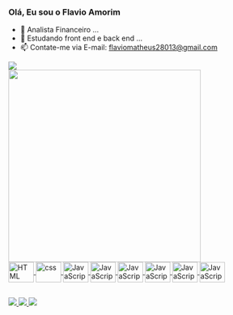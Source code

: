 ### Olá, Eu sou o Flavio Amorim


- 🔭 Analista Financeiro ...
- 🌱 Estudando front end e back end ...
- 📫 Contate-me via E-mail: flaviomatheus28013@gmail.com  

<div>
  <a href="https://github.com/flavioamorim2">
    <img heigth="180em" src="https://github-readme-stats.vercel.app/api?username=flavioamorim2&show_icons=true&theme=tokyonight&include_all_commits=true&count_private=true"/> <br>
  <img heigth="180em" width="380em" src="https://github-readme-stats.vercel.app/api/top-langs/?username=flavioamorim2&layout=compact&langs_16&theme=tokyonight"/>
  </div>
  <div style="display: inline_block">
  <img align="center" alt="HTML" height="40" width="50" src="https://skillicons.dev/icons?i=html"/>
   <img align="center" alt="css" height="40" width="50" src="https://skillicons.dev/icons?i=css"/>  
    <img align="center" alt="JavaScript" height="40" width="50" src="https://skillicons.dev/icons?i=javascript"/>
    <img align="center" alt="JavaScript" height="40" width="50" src="https://skillicons.dev/icons?i=nodejs"/>
    <img align="center" alt="JavaScript" height="40" width="50" src="https://skillicons.dev/icons?i=react"/>
    <img align="center" alt="JavaScript" height="40" width="50" src="https://skillicons.dev/icons?i=tailwind"/>
    <img align="center" alt="JavaScript" height="40" width="50" src="https://skillicons.dev/icons?i=postgres"/>
    <img align="center" alt="JavaScript" height="40" width="50" src="https://skillicons.dev/icons?i=vite"/>
  </div>
  
  ##
  
  <div>
    <a href="https://www.linkedin.com/in/flavio-matheus-amorim/" target="blank"> <img src="https://img.shields.io/badge/LinkedIn-0077B5?style=for-the-badge&logo=linkedin&logoColor=white" target="blank"/> </a>
    <a href="https://www.tiktok.com/@matheus_dev1" target="blank"> <img src="https://img.shields.io/badge/TikTok-000000?style=for-the-badge&logo=tiktok&logoColor=white" target="blank"/> </a>
    <a href="https://wa.me/21982620537" target="blank"> <img src="https://img.shields.io/badge/WhatsApp-25D366?style=for-the-badge&logo=whatsapp&logoColor=white" target="blank"/> </a>
     </div>
